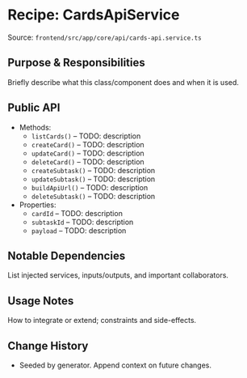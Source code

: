 # Recipe: CardsApiService

Source: `frontend/src/app/core/api/cards-api.service.ts`

## Purpose & Responsibilities
Briefly describe what this class/component does and when it is used.

## Public API
- Methods:
  - `listCards()` – TODO: description
  - `createCard()` – TODO: description
  - `updateCard()` – TODO: description
  - `deleteCard()` – TODO: description
  - `createSubtask()` – TODO: description
  - `updateSubtask()` – TODO: description
  - `buildApiUrl()` – TODO: description
  - `deleteSubtask()` – TODO: description
- Properties:
  - `cardId` – TODO: description
  - `subtaskId` – TODO: description
  - `payload` – TODO: description

## Notable Dependencies
List injected services, inputs/outputs, and important collaborators.

## Usage Notes
How to integrate or extend; constraints and side-effects.

## Change History
- Seeded by generator. Append context on future changes.
